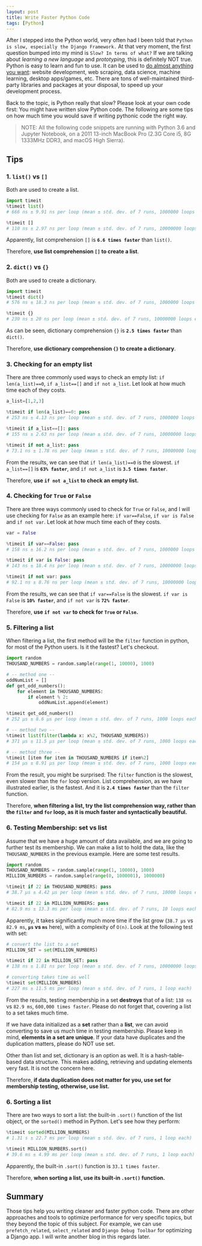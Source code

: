 ```yaml
---
layout: post
title: Write Faster Python Code
tags: [Python]
---
```


After I stepped into the Python world, very often had I been told that `Python is slow, especially the Django Framework.` At that very moment, the first question bumped into my mind is `Slow? In terms of what?` If we are talking about _learning a new language_ and _prototyping_, this is definitely NOT true. Python is easy to learn and fun to use. It can be used to [do almost anything you want](https://www.python.org/about/apps/): website development, web scraping, data science, machine learning, desktop apps/games, etc. There are tons of well-maintained third-party libraries and packages at your disposal, to speed up your development process.

Back to the topic, is Python really that slow? Please look at your own code first: You might have written slow Python code. The following are some tips on how much time you would save if writing pythonic code the right way.

> NOTE: All the following code snippets are running with Python 3.6 and Jupyter Notebook, on a 2011 13-inch MacBook Pro (2.3G Core i5, 8G 1333MHz DDR3, and macOS High Sierra).

## Tips

### 1. `list()` vs `[]`

Both are used to create a list.

```python
import timeit
%timeit list()
# 666 ns ± 9.91 ns per loop (mean ± std. dev. of 7 runs, 1000000 loops each)

%timeit []
# 110 ns ± 2.97 ns per loop (mean ± std. dev. of 7 runs, 10000000 loops each)
```

Apparently, list comprehension `[]` is **`6.6 times faster`** than `list()`.

Therefore, **use list comprehension `[]` to create a list**.

### 2. `dict()` vs `{}`

Both are used to create a dictionary.

```python
import timeit
%timeit dict()
# 576 ns ± 18.3 ns per loop (mean ± std. dev. of 7 runs, 1000000 loops each)

%timeit {}
# 230 ns ± 20 ns per loop (mean ± std. dev. of 7 runs, 10000000 loops each)
```

As can be seen, dictionary comprehension `{}` is **`2.5 times faster`** than `dict()`.

Therefore, **use dictionary comprehension `{}` to create a dictionary**.

### 3. Checking for an empty list

There are three commonly used ways to check an empty list: `if len(a_list)==0`, `if a_list==[]` and `if not a_list`. Let look at how much time each of they costs.

```python
a_list=[1,2,3]

%timeit if len(a_list)==0: pass
# 253 ns ± 4.13 ns per loop (mean ± std. dev. of 7 runs, 1000000 loops each)

%timeit if a_list==[]: pass
# 155 ns ± 2.63 ns per loop (mean ± std. dev. of 7 runs, 10000000 loops each)

%timeit if not a_list: pass
# 73.1 ns ± 1.78 ns per loop (mean ± std. dev. of 7 runs, 10000000 loops each)
```

From the results, we can see that `if len(a_list)==0` is the slowest. `if a_list==[]` is **`63% faster`**, and `if not a_list` is **`3.5 times faster`**.

Therefore, **use `if not a_list` to check an empty list.**

### 4. Checking for `True` or `False`

There are three ways commonly used to check for `True` or `False`, and I will use checking for `False` as an example here: `if var==False`, `if var is False` and `if not var`. Let look at how much time each of they costs.

```python
var = False

%timeit if var==False: pass
# 158 ns ± 16.2 ns per loop (mean ± std. dev. of 7 runs, 1000000 loops each)

%timeit if var is False: pass
# 143 ns ± 18.4 ns per loop (mean ± std. dev. of 7 runs, 10000000 loops each)

%timeit if not var: pass
# 92.1 ns ± 8.76 ns per loop (mean ± std. dev. of 7 runs, 10000000 loops each)
```

From the results, we can see that `if var==False` is the slowest. `if var is False` is **`10% faster`**, and `if not var` is **`72% faster`**.

Therefore, **use `if not var` to check for `True` or `False`.**

### 5. Filtering a list

When filtering a list, the first method will be the `filter` function in python, for most of the Python users. Is it the fastest? Let's checkout.

```python
import random
THOUSAND_NUMBERS = random.sample(range(1, 10000), 1000)

# -- method one --
oddNumList = []
def get_odd_numbers():
    for element in THOUSAND_NUMBERS:
        if element % 2:
            oddNumList.append(element)

%timeit get_odd_numbers()
# 252 µs ± 8.6 µs per loop (mean ± std. dev. of 7 runs, 1000 loops each)

# -- method two --
%timeit list(filter(lambda x: x%2, THOUSAND_NUMBERS))
# 371 µs ± 11.5 µs per loop (mean ± std. dev. of 7 runs, 1000 loops each)

# -- method three --
%timeit [item for item in THOUSAND_NUMBERS if item%2]
# 154 µs ± 8.91 µs per loop (mean ± std. dev. of 7 runs, 1000 loops each)
```

From the result, you might be surprised: The `filter` function is the slowest, even slower than the `for` loop version. List comprehension, as we have illustrated earlier, is the fastest. And it is **`2.4 times faster`** than the `filter` function.

Therefore, **when filtering a list, try the list comprehension way, rather than the `filter` and `for` loop, as it is much faster and syntactically beautiful.**

### 6. Testing Membership: set vs list

Assume that we have a huge amount of data available, and we are going to further test its membership. We can make a list to hold the data, like the `THOUSAND_NUMBERS` in the previous example. Here are some test results.

```python
import random
THOUSAND_NUMBERS = random.sample(range(1, 10000), 1000)
MILLION_NUMBERS = random.sample(range(0, 1000001), 1000000)

%timeit if 22 in THOUSAND_NUMBERS: pass
# 38.7 µs ± 4.42 µs per loop (mean ± std. dev. of 7 runs, 10000 loops each)

%timeit if 22 in MILLION_NUMBERS: pass
# 82.9 ms ± 13.3 ms per loop (mean ± std. dev. of 7 runs, 10 loops each)
```

Apparently, it takes significantly much more time if the list grow (`38.7 µs` vs `82.9 ms`, **`µs` vs `ms`** here), with a complexity of `O(n)`. Look at the following test with set:

```python
# convert the list to a set
MILLION_SET = set(MILLION_NUMBERS)

%timeit if 22 in MILLION_SET: pass
# 138 ns ± 1.81 ns per loop (mean ± std. dev. of 7 runs, 10000000 loops each)

# converting takes time as well
%timeit set(MILLION_NUMBERS)
# 227 ms ± 11.5 ms per loop (mean ± std. dev. of 7 runs, 1 loop each)
```

From the results, testing membership in a set **destroys** that of a list: `138 ns` vs `82.9 ms`, `600,000 times faster`. Please do not forget that, covering a list to a set takes much time.

If we have data initialized as a **set** rather than a **list**, we can avoid converting to save us much time in testing membership. Please keep in mind, **elements in a set are unique**. If your data have duplicates and the duplication matters, please do NOT use set.

Other than list and set, dictionary is an option as well. It is a hash-table-based data structure. This makes adding, retrieving and updating elements very fast. It is not the concern here.

Therefore, **if data duplication does not matter for you, use set for membership testing, otherwise, use list.**

### 6. Sorting a list

There are two ways to sort a list: the built-in `.sort()` function of the list object, or the `sorted()` method in Python. Let's see how they perform:

```python
%timeit sorted(MILLION_NUMBERS)
# 1.31 s ± 22.7 ms per loop (mean ± std. dev. of 7 runs, 1 loop each)

%timeit MILLION_NUMBERS.sort()
# 39.6 ms ± 4.99 ms per loop (mean ± std. dev. of 7 runs, 1 loop each)
```

Apparently, the built-in `.sort()` function is `33.1 times faster`.

Therefore, **when sorting a list, use its built-in `.sort()` function.**

## Summary

Those tips help you writing cleaner and faster python code. There are other approaches and tools to optimize performance for very specific topics, but they beyond the topic of this subject. For example, we can use `prefetch_related`, `select_related` and `Django Debug Toolbar` for optimizing a Django app. I will write another blog in this regards later.
